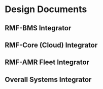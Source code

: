 # Design Documents

## RMF-BMS Integrator


## RMF-Core (Cloud) Integrator


## RMF-AMR Fleet Integrator


## Overall Systems Integrator
